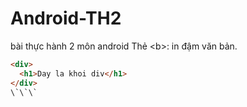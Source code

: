 # Android-TH2
bài thực hành 2 môn android 
Thẻ \<b\>: in đậm văn bản.
```html
<div>
  <h1>Day la khoi div</h1>
</div>
\`\`\`
